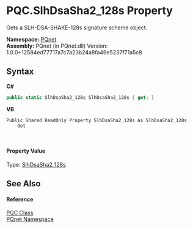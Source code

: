 # PQC.SlhDsaSha2_128s Property 
 

Gets a SLH-DSA-SHAKE-128s signature scheme object.

**Namespace:**&nbsp;<a href="fc4f881f-e121-9cf0-ed49-65bf6b5a005d.md">PQnet</a><br />**Assembly:**&nbsp;PQnet (in PQnet.dll) Version: 1.0.0+12584ed77717a7c7a23b24a8fa46e5237f71a5c8

## Syntax

**C#**<br />
``` C#
public static SlhDsaSha2_128s SlhDsaSha2_128s { get; }
```

**VB**<br />
``` VB
Public Shared ReadOnly Property SlhDsaSha2_128s As SlhDsaSha2_128s
	Get
```

<br />

#### Property Value
Type: <a href="9041afa8-4859-372f-22bb-e9e41abac613.md">SlhDsaSha2_128s</a>

## See Also


#### Reference
<a href="80837ae2-f212-0d05-93e2-94dabbb73c7f.md">PQC Class</a><br /><a href="fc4f881f-e121-9cf0-ed49-65bf6b5a005d.md">PQnet Namespace</a><br />